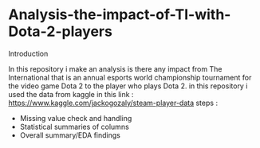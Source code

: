 # Analysis-the-impact-of-TI-with-Dota-2-players

Introduction

In this repository i make an analysis is there any impact from The International that is an annual esports world championship tournament for the video game Dota 2 to the player who plays Dota 2.
in this repository i used the data from kaggle in this link : https://www.kaggle.com/jackogozaly/steam-player-data
steps :
- Missing value check and handling
- Statistical summaries of columns
- Overall summary/EDA findings
